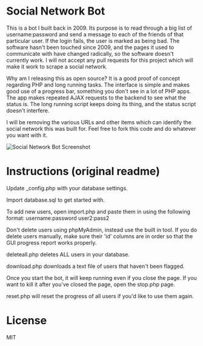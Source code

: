 Social Network Bot
===

This is a bot I built back in 2009. Its purpose is to read through a big list of username:password and
send a message to each of the friends of that particular user. If the login fails, the user is marked as
being bad. The software hasn't been touched since 2009, and the pages it used to communicate with have
changed radically, so the software doesn't currently work. I will not accept any pull requests for this
project which will make it work to scrape a social network.

Why am I releasing this as open source? It is a good proof of concept regarding PHP and long running
tasks. The interface is simple and makes good use of a progress bar, something you don't see in a lot of
PHP apps. The app makes repeated AJAX requests to the backend to see what the status is. The long running
script keeps doing its thing, and the status script doesn't interfere.

I will be removing the various URLs and other items which can identify the social network this was built
for. Feel free to fork this code and do whatever you want with it.

![Social Network Bot Screenshot](https://github.com/tlhunter/php-social-network-bot/raw/master/screenshot.png)

Instructions (original readme)
==

Update _config.php with your database settings.

Import database.sql to get started with.

To add new users, open import.php and paste them in using the following format:
username:password
user2:pass2

Don't delete users using phpMyAdmin, instead use the built in tool.
If you do delete users manually, make sure their 'id' columns are in order so that the GUI progress report works properly.

deleteall.php deletes ALL users in your database.

download.php downloads a text file of users that haven't been flagged.

Once you start the bot, it will keep running even if you close the page. If you want to kill it after you've closed the page, open the stop.php page.

reset.php will reset the progress of all users if you'd like to use them again.

License
==

MIT